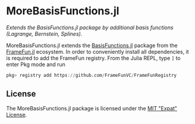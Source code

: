 
# MoreBasisFunctions.jl

*Extends the BasisFunctions.jl package by additional basis functions (Lagrange, Bernstein, Splines).*


MoreBasisFunctions.jl extends the [BasisFunctions.jl](https://github.com/JuliaApproximation/BasisFunctions.jl)
package from the [FrameFun.jl](https://github.com/JuliaApproximation/FrameFun.jl) ecosystem.
In order to conveniently install all dependencies, it is required to add the FrameFun registry.
From the Julia REPL, type `]` to enter Pkg mode and run
```julia
pkg> registry add https://github.com/FrameFunVC/FrameFunRegistry
```


## License

The MoreBasisFunctions.jl package is licensed under the [MIT "Expat" License](LICENSE.md).
